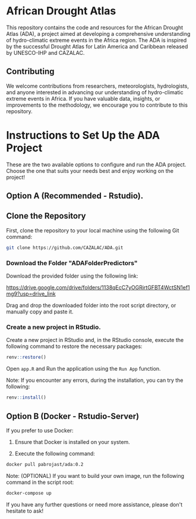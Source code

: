 # African Drought Atlas

This repository contains the code and resources for the African Drought Atlas (ADA), a project aimed at developing a comprehensive understanding of hydro-climatic extreme events in the Africa region. The ADA is inspired by the successful Drought Atlas for Latin America and Caribbean released by UNESCO-IHP and CAZALAC.

## Contributing
We welcome contributions from researchers, meteorologists, hydrologists, and anyone interested in advancing our understanding of hydro-climatic extreme events in Africa. If you have valuable data, insights, or improvements to the methodology, we encourage you to contribute to this repository.

# Instructions to Set Up the ADA Project

These are the two available options to configure and run the ADA project. Choose the one that suits your needs best and enjoy working on the project!

## Option A (Recommended - Rstudio).

## Clone the Repository

First, clone the repository to your local machine using the following Git command:

```bash
git clone https://github.com/CAZALAC/ADA.git
```

### Download the Folder "ADAFolderPredictors"

Download the provided folder using the following link:

https://drive.google.com/drive/folders/1138qEcC7yOGRirtGFBT4WctSN1ef1mg9?usp=drive_link

Drag and drop the downloaded folder into the root script directory, or manually copy and paste it.

### Create a new project in RStudio.
Create a new project in RStudio and, in the RStudio console, execute the following command to restore the necessary packages:


```r
renv::restore()
```

Open `app.R` and Run the application using the `Run App` function.

Note: If you encounter any errors, during the installation, you can try the following:

```r
renv::install()
```

## Option B (Docker - Rstudio-Server)

If you prefer to use Docker:

1. Ensure that Docker is installed on your system.

2. Execute the following command:

```bash
docker pull pabrojast/ada:0.2
```


Note: (OPTIONAL) If you want to build your own image, run the following command in the script root:

```bash
docker-compose up
```

If you have any further questions or need more assistance, please don't hesitate to ask! 

